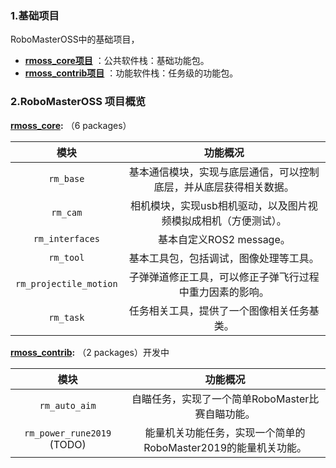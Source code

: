 ###  1.基础项目

RoboMasterOSS中的基础项目，

* **[rmoss_core项目][1]** ：公共软件栈：基础功能包。
* **[rmoss_contrib项目][2]** ：功能软件栈：任务级的功能包。

### 2.RoboMasterOSS 项目概览

**[rmoss_core][1]:** （6 packages）

|          模块          |                           功能概况                           |
| :--------------------: | :----------------------------------------------------------: |
|       `rm_base`        | 基本通信模块，实现与底层通信，可以控制底层，并从底层获得相关数据。 |
|        `rm_cam`        | 相机模块，实现usb相机驱动，以及图片视频模拟成相机（方便测试）。 |
|    `rm_interfaces`     |                   基本自定义ROS2 message。                   |
|       `rm_tool`        |            基本工具包，包括调试，图像处理等工具。            |
| `rm_projectile_motion` |   子弹弹道修正工具，可以修正子弹飞行过程中重力因素的影响。   |
|       `rm_task`        |          任务相关工具，提供了一个图像相关任务基类。          |

**[rmoss_contrib][2]:** （2 packages）开发中

|            模块            |                           功能概况                           |
| :------------------------: | :----------------------------------------------------------: |
|       `rm_auto_aim`        |       自瞄任务，实现了一个简单RoboMaster比赛自瞄功能。       |
| `rm_power_rune2019` (TODO) | 能量机关功能任务，实现一个简单的RoboMaster2019的能量机关功能。 |



[1]: https://github.com/robomaster-oss/rmoss_core	"rmoss_core"
[2]: https://github.com/robomaster-oss/rmoss_contrib	"rmoss_contrib"
